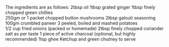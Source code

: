 The ingredients are as follows: 
2tbsp oil
1tbsp grated ginger 
1tbsp finely chopped green chillies  
250gm or 1 packet chopped button mushrooms
2tbsp galouti seasoning 
100gm crumbled paneer
3 peeled, boiled and mashed potatoes  
1/2 cup fried onions (packed or homemade)
2tbsp finely chopped coriander 
salt as per taste
1 piece of active charcoal (optional, but highly recommended)
1tsp ghee
Ketchup and green chutney to serve